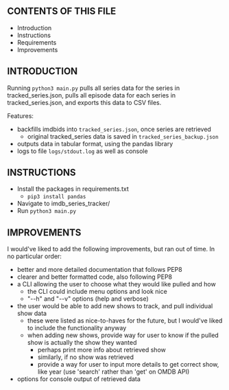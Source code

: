 CONTENTS OF THIS FILE
---------------------

 * Introduction
 * Instructions
 * Requirements
 * Improvements


INTRODUCTION
------------

Running `python3 main.py` pulls all series data for the series in tracked_series.json, 
pulls all episode data for each series in tracked_series.json, 
and exports this data to CSV files.

Features:
- backfills imdbids into `tracked_series.json`, once series are retrieved
    - original tracked_series data is saved in `tracked_series_backup.json`
- outputs data in tabular format, using the pandas library
- logs to file `logs/stdout.log` as well as console

INSTRUCTIONS
------------

 - Install the packages in requirements.txt
    - `pip3 install pandas`
 - Navigate to imdb_series_tracker/
 - Run `python3 main.py`


IMPROVEMENTS
------------

I would've liked to add the following improvements, but ran out of time.
In no particular order:

 - better and more detailed documentation that follows PEP8
 - clearer and better formatted code, also following PEP8
 - a CLI allowing the user to choose what they would like pulled and how
    - the CLI could include menu options and look nice
    - "--h" and "--v" options (help and verbose)
 - the user would be able to add new shows to track, and pull individual show data
    - these were listed as nice-to-haves for the future, but I would've liked to include the functionality anyway
    - when adding new shows, provide way for user to know if the pulled show is actually the show they wanted
        - perhaps print more info about retrieved show
        - similarly, if no show was retrieved
        - provide a way for user to input more details to get correct show, like year (use 'search' rather than 'get' on OMDB API)
 - options for console output of retrieved data
